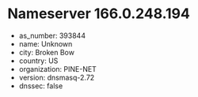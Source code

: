 # Nameserver 166.0.248.194

* as_number: 393844
* name: Unknown
* city: Broken Bow
* country: US
* organization: PINE-NET
* version: dnsmasq-2.72
* dnssec: false
